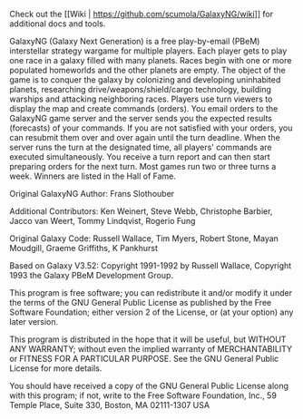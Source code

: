 Check out the [[Wiki | https://github.com/scumola/GalaxyNG/wiki]] for additional docs and tools.

GalaxyNG (Galaxy Next Generation) is a free play-by-email (PBeM) interstellar strategy wargame for multiple players. Each player gets to play one race in a galaxy filled with many planets. Races begin with one or more populated homeworlds and the other planets are empty. The object of the game is to conquer the galaxy by colonizing and developing uninhabited planets, researching drive/weapons/shield/cargo technology, building warships and attacking neighboring races. Players use turn viewers to display the map and create commands (orders). You email orders to the GalaxyNG game server and the server sends you the expected results (forecasts) of your commands. If you are not satisfied with your orders, you can resubmit them over and over again until the turn deadline. When the server runs the turn at the designated time, all players' commands are executed simultaneously. You receive a turn report and can then start preparing orders for the next turn. Most games run two or three turns a week. Winners are listed in the Hall of Fame.

Original GalaxyNG Author: Frans Slothouber

Additional Contributors: Ken Weinert, Steve Webb, Christophe Barbier, Jacco van Weert, Tommy Lindqvist, Rogerio Fung
  
Original Galaxy Code: Russell Wallace, Tim Myers, Robert Stone, Mayan Moudgill, Graeme Griffiths, K Pankhurst

Based on Galaxy V3.52: Copyright 1991-1992 by Russell Wallace, Copyright 1993 the Galaxy PBeM Development Group.

This program is free software; you can redistribute it and/or modify it under the terms of the GNU General Public License as published by the Free Software Foundation; either version 2 of the License, or (at your option) any later version.

This program is distributed in the hope that it will be useful, but WITHOUT ANY WARRANTY; without even the implied warranty of MERCHANTABILITY or FITNESS FOR A PARTICULAR PURPOSE. See the GNU General Public License for more details.

You should have received a copy of the GNU General Public License along with this program; if not, write to the Free Software Foundation, Inc., 59 Temple Place, Suite 330, Boston, MA 02111-1307 USA
